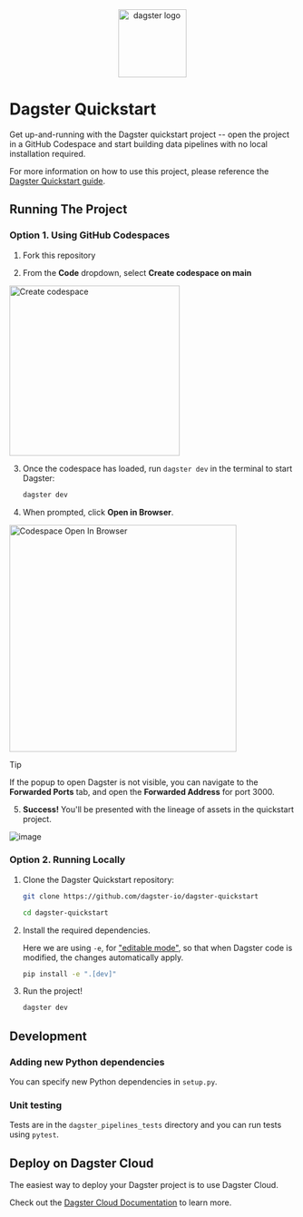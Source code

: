 <div align="center">
  <a target="_blank" href="https://dagster.io" style="background:none">
    <img alt="dagster logo" src="https://github.com/dagster-io/dagster-quickstart/assets/5807118/7010804c-05a6-4ef4-bfc8-d9c88d458906" width="auto" height="120px">
  </a>
</div>

# Dagster Quickstart

Get up-and-running with the Dagster quickstart project -- open the project in a GitHub Codespace and start building data pipelines with no local installation required.

For more information on how to use this project, please reference the [Dagster Quickstart guide](https://docs.dagster.io/getting-started/quickstart).

## Running The Project

### Option 1. Using GitHub Codespaces

1. Fork this repository

2. From the **Code** dropdown, select **Create codespace on main**

<img width="300" alt="Create codespace" src="https://github.com/dagster-io/dagster-quickstart/assets/5807118/954493f0-99ac-4aa9-884b-3b2800d2a0d8">

3. Once the codespace has loaded, run `dagster dev` in the terminal to start Dagster:

    ```bash
    dagster dev
    ```

4. When prompted, click **Open in Browser**.

<img width="400" alt="Codespace Open In Browser" src="https://github.com/dagster-io/dagster-quickstart/assets/5807118/2d598c56-2bf5-4ffb-927f-5d2e4a5e6967">

> [!TIP]  
> If the popup to open Dagster is not visible, you can navigate to the **Forwarded Ports** tab, and open the **Forwarded Address** for port 3000.

5. **Success!** You'll be presented with the lineage of assets in the quickstart project.

![image](https://github.com/dagster-io/dagster-quickstart/assets/5807118/fe5dcf40-a086-42a3-974c-42c252e3a705)

### Option 2. Running Locally

1. Clone the Dagster Quickstart repository:

    ```sh
    git clone https://github.com/dagster-io/dagster-quickstart

    cd dagster-quickstart
    ```

2. Install the required dependencies.

    Here we are using `-e`, for ["editable mode"](https://pip.pypa.io/en/latest/topics/local-project-installs/#editable-installs), so that when Dagster code is modified, the changes automatically apply. 

    ```sh
    pip install -e ".[dev]"
    ```

3. Run the project!

    ```sh
    dagster dev
    ```

## Development

### Adding new Python dependencies

You can specify new Python dependencies in `setup.py`.

### Unit testing

Tests are in the `dagster_pipelines_tests` directory and you can run tests using `pytest`.

## Deploy on Dagster Cloud

The easiest way to deploy your Dagster project is to use Dagster Cloud.

Check out the [Dagster Cloud Documentation](https://docs.dagster.cloud) to learn more.
